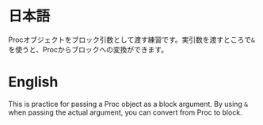 # 日本語

Procオブジェクトをブロック引数として渡す練習です。実引数を渡すところで`&`を使うと、Procからブロックへの変換ができます。

# English

This is practice for passing a Proc object as a block argument. By using `&` when passing the actual argument, you can convert from Proc to block.
